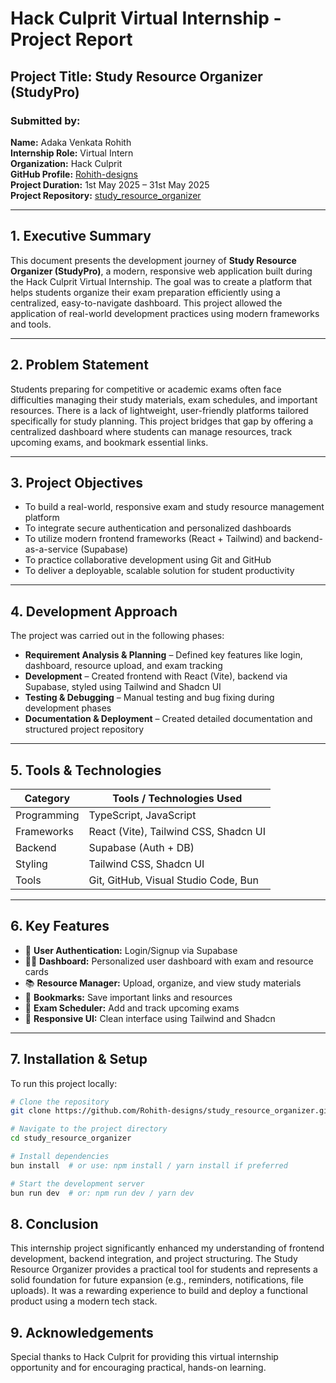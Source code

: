 # Hack Culprit Virtual Internship - Project Report

## Project Title: Study Resource Organizer (StudyPro)

### Submitted by:
**Name:** Adaka Venkata Rohith  
**Internship Role:** Virtual Intern  
**Organization:** Hack Culprit  
**GitHub Profile:** [Rohith-designs](https://github.com/Rohith-designs)  
**Project Duration:** 1st May 2025 – 31st May 2025  
**Project Repository:** [study_resource_organizer](https://github.com/Rohith-designs/study_resource_organizer)

---

## 1. Executive Summary

This document presents the development journey of **Study Resource Organizer (StudyPro)**, a modern, responsive web application built during the Hack Culprit Virtual Internship. The goal was to create a platform that helps students organize their exam preparation efficiently using a centralized, easy-to-navigate dashboard. This project allowed the application of real-world development practices using modern frameworks and tools.

---

## 2. Problem Statement

Students preparing for competitive or academic exams often face difficulties managing their study materials, exam schedules, and important resources. There is a lack of lightweight, user-friendly platforms tailored specifically for study planning. This project bridges that gap by offering a centralized dashboard where students can manage resources, track upcoming exams, and bookmark essential links.

---

## 3. Project Objectives

- To build a real-world, responsive exam and study resource management platform  
- To integrate secure authentication and personalized dashboards  
- To utilize modern frontend frameworks (React + Tailwind) and backend-as-a-service (Supabase)  
- To practice collaborative development using Git and GitHub  
- To deliver a deployable, scalable solution for student productivity  

---

## 4. Development Approach

The project was carried out in the following phases:

- **Requirement Analysis & Planning** – Defined key features like login, dashboard, resource upload, and exam tracking  
- **Development** – Created frontend with React (Vite), backend via Supabase, styled using Tailwind and Shadcn UI  
- **Testing & Debugging** – Manual testing and bug fixing during development phases  
- **Documentation & Deployment** – Created detailed documentation and structured project repository  

---

## 5. Tools & Technologies

| Category        | Tools / Technologies Used                     |
|----------------|------------------------------------------------|
| Programming    | TypeScript, JavaScript                         |
| Frameworks     | React (Vite), Tailwind CSS, Shadcn UI          |
| Backend        | Supabase (Auth + DB)                           |
| Styling        | Tailwind CSS, Shadcn UI                        |
| Tools          | Git, GitHub, Visual Studio Code, Bun           |

---

## 6. Key Features

- 🔐 **User Authentication:** Login/Signup via Supabase  
- 🧑‍🎓 **Dashboard:** Personalized user dashboard with exam and resource cards  
- 📚 **Resource Manager:** Upload, organize, and view study materials  
- 📌 **Bookmarks:** Save important links and resources  
- 📅 **Exam Scheduler:** Add and track upcoming exams  
- 🎨 **Responsive UI:** Clean interface using Tailwind and Shadcn  

---

## 7. Installation & Setup

To run this project locally:

```bash
# Clone the repository
git clone https://github.com/Rohith-designs/study_resource_organizer.git

# Navigate to the project directory
cd study_resource_organizer

# Install dependencies
bun install  # or use: npm install / yarn install if preferred

# Start the development server
bun run dev  # or: npm run dev / yarn dev
```
## 8. Conclusion

This internship project significantly enhanced my understanding of frontend development, backend integration, and project structuring. The Study Resource Organizer provides a practical tool for students and represents a solid foundation for future expansion (e.g., reminders, notifications, file uploads). It was a rewarding experience to build and deploy a functional product using a modern tech stack.

## 9. Acknowledgements

Special thanks to Hack Culprit for providing this virtual internship opportunity and for encouraging practical, hands-on learning.

